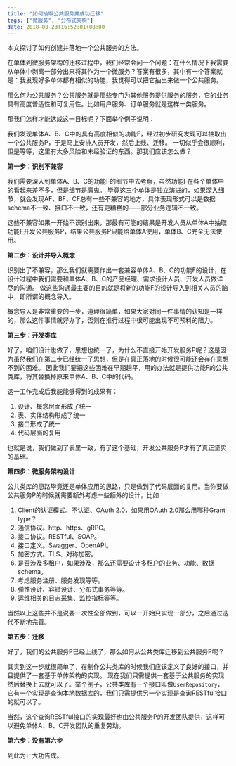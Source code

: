 ```yaml
---
title: "如何抽取公共服务并成功迁移"
tags: ["微服务", "分布式架构"]
date: 2018-08-23T16:52:01+08:00
---
```


本文探讨了如何创建并落地一个公共服务的方法。

<!--more-->

在单体到微服务架构的迁移过程中，我们经常会问一个问题：在什么情况下我需要从单体中剥离一部分出来将其作为一个微服务？答案有很多，其中有一个答案就是：我发现好多单体都有相似的功能，我觉得可以把它抽出来做一个公共服务。

那么何为公共服务？公共服务就是那些专门为其他服务提供服务的服务，它的业务具有高度普适性和可复用性。比如用户服务、订单服务就是这样一类服务。

那我们怎样才能达成这一目标呢？下面举个例子说明：

我们发现单体A、B、C中的具有高度相似的功能F，经过初步研究发现可以抽取出一个公共服务P，于是马上安排人员开发，然后上线、迁移。
一切似乎会很顺利，但是等等，这里有太多风险和未经验证的东西。那我们应该怎么做？

**第一步：识别不兼容**

我们需要深入到单体A、B、C的功能F的细节中去考察，虽然功能F在各个单体中的看起来差不多，但是细节是魔鬼。
毕竟这三个单体是独立演进的，如果深入细节，就会发现AF、BF、CF总有一些不兼容的地方，具体表现形式可以是数据schema不一致、接口不一致，还有更糟糕的——部分业务逻辑不一致。

这些不兼容如果一开始不识别出来，那最有可能的结果是开发人员从单体A中抽取功能F开发公共服务P，结果公共服务P只能给单体A使用，单体B、C完全无法使用。

**第二步：设计并导入概念**

识别出了不兼容，那么我们就需要作出一套兼容单体A、B、C的功能F的设计，在设计过程中我们需要和单体A、B、C的产品经理、需求设计人员、开发人员做详尽的沟通。
做这些沟通最主要的目的就是将新的功能F的设计导入到相关人员的脑中，即所谓的概念导入。

概念导入是非常重要的一步，道理很简单，如果大家对同一件事情的认知是一样的，那么这件事情就好办了，否则在推行过程中很可能出现不可预料的阻力。

**第三步：开发类库**

好了，咱们设计也做了，思想也统一了，为什么不直接开始开发服务P呢？这是因为虽然我们在第二步已经统一了思想，但是在真正落地的时候很可能还会存在意想不到的困难。
因此我们要把这些困难在早期趟平，用的办法就是提供功能F的公共类库，将其替换掉原来单体A、B、C中的代码。

这一工作完成后我能能够得到的成果有：

1. 设计、概念层面形成了统一
1. 表、实体结构形成了统一
1. 接口形成了统一
1. 代码层面的复用

也就是说，我们做到了表里一致，有了这个基础，开发公共服务P才有了真正坚实的基础。

**第四步：微服务架构设计**

公共类库的思路毕竟还是单体应用的思路，只是做到了代码层面的复用。当你要做公共服务P的时候就需要额外考虑一些额外的设计，比如：

1. Client的认证模式。不认证、OAuth 2.0，如果用OAuth 2.0那么用哪种Grant type？
1. 通信协议。http、https、gRPC。
1. 接口协议。RESTful、SOAP。
1. 接口定义。Swagger、OpenAPI。
1. 加密方式。TLS、对称加密。
1. 是否涉及多租户，如果涉及，那么还需要设计多租户的业务、功能、数据schema。
1. 考虑服务注册、服务发现等等。
1. 弹性设计、容错设计、分布式事务等等。
1. 运维相关的日志采集、监控指标等等。

当然以上这些并不是说要一次性全部做到，可以一开始只实现一部分，之后通过迭代不断地完善。

**第五步：迁移**

好了，我们的公共服务P已经上线了，那么如何从公共类库迁移到公共服务P呢？

其实到这一步就很简单了，在制作公共类库的时候我们应该定义了良好的接口，并且提供了一套基于单体架构的实现。
现在我们只需提供一套基于公共服务的实现然后替换上去就可以了。举个例子，公共类库有一个接口叫做`UserRepository`，它有一个实现是查询本地数据库的，我们只需提供另一个实现是查询RESTful接口的就可以了。

当然，这个查询RESTful接口的实现最好也由公共服务P的开发团队提供，这样可以避免单体A、B、C开发团队的重复劳动。

**第六步：没有第六步**

到此为止大功告成。